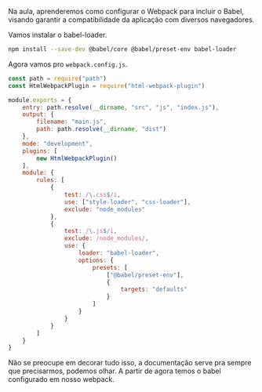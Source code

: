 Na aula, aprenderemos como configurar o Webpack para incluir o Babel, visando garantir a compatibilidade da aplicação com diversos navegadores.

Vamos instalar o babel-loader.

```bash
npm install --save-dev @babel/core @babel/preset-env babel-loader
```

Agora vamos pro `webpack.config.js`.

```js
const path = require("path")
const HtmlWebpackPlugin = require("html-webpack-plugin")

module.exports = {
	entry: path.resolve(__dirname, "src", "js", "index.js"),
	output: {
		filename: "main.js",
		path: path.resolve(__dirname, "dist")
	},
	mode: "development",
	plugins: [
		new HtmlWebpackPlugin()
	],
	module: {
		rules: [
			{
				test: /\.css$/i,
				use: ["style-loader", "css-loader"],
				exclude: "node_modules"
			},
			{
				test: /\.js$/i,
				exclude: /node_modules/,
				use: {
					loader: "babel-loader",
					options: {
						presets: [
							["@babel/preset-env"], 
							{ 
								targets: "defaults"
							}
						]
					}
				}
			}
		]
	}
}
```

Não se preocupe em decorar tudo isso, a documentação serve pra sempre que precisarmos, podemos olhar. A partir de agora temos o babel configurado em nosso webpack.




